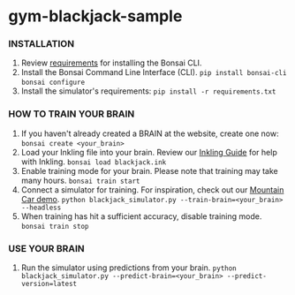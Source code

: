# gym-blackjack-sample

### INSTALLATION
1. Review [requirements](http://docs.bons.ai/getting-started/lets-get-started) for installing the Bonsai CLI.
1. Install the Bonsai Command Line Interface (CLI).
       `pip install bonsai-cli`
       `bonsai configure`
1. Install the simulator's requirements:
       `pip install -r requirements.txt`

### HOW TO TRAIN YOUR BRAIN
1. If you haven't already created a BRAIN at the website, create one now:
       `bonsai create <your_brain>`
1. Load your Inkling file into your brain. Review our [Inkling Guide](http://docs.bons.ai/inkling-guide-pages/introduction) for help with Inkling.
       `bonsai load blackjack.ink`
1. Enable training mode for your brain. Please note that training may take many hours.
       `bonsai train start`
1. Connect a simulator for training. For inspiration, check out our [Mountain Car demo](https://github.com/BonsaiAI/gym-mountaincar-sample).
       `python blackjack_simulator.py --train-brain=<your_brain> --headless`
1. When training has hit a sufficient accuracy, disable training mode.
       `bonsai train stop`


### USE YOUR BRAIN

1. Run the simulator using predictions from your brain.
       `python blackjack_simulator.py --predict-brain=<your_brain> --predict-version=latest`
